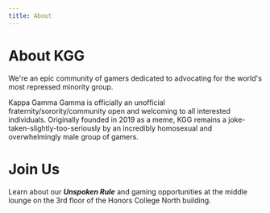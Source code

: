 ```yaml
---
title: About
---
```

# About KGG
We're an epic community of gamers dedicated to advocating for the world's most repressed minority group.

Kappa Gamma Gamma is officially an unofficial fraternity/sorority/community open and welcoming to all interested individuals. Originally founded in 2019 as a meme, KGG remains a joke-taken-slightly-too-seriously by an incredibly homosexual and overwhelmingly male group of gamers.

# Join Us
Learn about our _**Unspoken Rule**_ and gaming opportunities at the middle lounge on the 3rd floor of the Honors College North building.